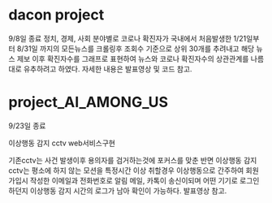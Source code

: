 # dacon project
9/8일 종료
정치, 경제, 사회 분야별로 코로나 확진자가 국내에서 처음발생한 1/21일부터 8/31일 까지의 모든뉴스를 크롤링후 
조회수 기준으로 상위 30개를 추려내고 해당 뉴스 제보 이후 확진자수를 그래프로 표현하여
뉴스와 코로나 확진자수의 상관관계를 나름대로 유추하려고 하였다.
자세한 내용은 발표영상 및 코드 참고.

# project_AI_AMONG_US
9/23일 종료

이상행동 감지 cctv web서비스구현

기존cctv는 사건 발생이후 용의자를 검거하는것에 포커스를 맞춘 반면 
이상행동 감지 cctv는 평소에 하지 않는 모션을 특정시간 이상 취할경우 이상행동으로 간주하여
회원가입시 작성한 이메일과 전화번호로 알림 메일, 카톡이 송신이되며 어떤 기기로 로그인하던지 
이상행동 감지 시간의 로그가 남아 확인이 가능하다.
발표영상 참고.
